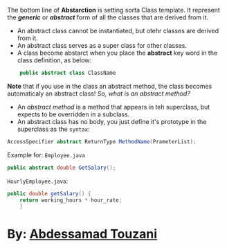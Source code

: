 The bottom line of **Abstarction** is setting sorta Class template. It represent the **_generic_** or **_abstract_** form of all the classes that are derived from it.

- An abstract class cannot be instantiated, but otehr classes are derived from it.
- An abstract class serves as a super class for other classes.
- A class become abstarct when you place the **abstract** key word in the class definition, as below:

```java
    public abstract class ClassName
```

**Note** that if you use in the class an abstract method, the class becomes automaticaly an abstract class!
_So, what is an abstract method?_

- An _abstract method_ is a method that appears in teh superclass, but expects to be overridden in a subclass.
- An abstract class has no body, you just define it's prototype in the superclass as the `syntax`:

```java
AccessSpecifier abstract ReturnType MethodName(PrameterList);
```

Example for:
`Employee.java`

```java
public abstract double GetSalary();
```

`HourlyEmployee.java`:

```java
public double getSalary() {
    return working_hours * hour_rate;
    }
```

# By: **[Abdessamad Touzani](https://www.linkedin.com/in/abdessamadtouzani/)**
